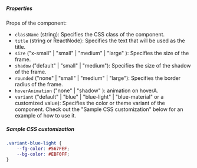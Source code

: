 ##### Properties

Props of the component:

- `className` (string): Specifies the CSS class of the component.
- `title` (string or ReactNode): Specifies the text that will be used as the title.
- `size` ("x-small" | "small" | "medium" | "large" ): Specifies the size of the frame.
- `shadow` ("default" | "small" | "medium"): Specifies the size of the shadow of the frame.
- `rounded` ("none" | "small" | "medium" | "large"): Specifies the border radius of the frame.
- `hoverAnimation` ("none" | "shadow" ): animation on hoverA.
- `variant` ("default" | "blue" | "blue-light" | "blue-material" or a customized value): Specifies the color or theme variant of the component. Check out the "Sample CSS customization" below for an example of how to use it.

##### Sample CSS customization
```css
.variant-blue-light {
    --fg-color: #567FEF;
    --bg-color: #EBF0FF;
}
```
